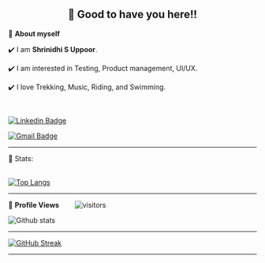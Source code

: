 <!-- README FILE CODE -->



<!-- WAKING HAND WITH GOOD TO HAVE YOU TEXT-->
<h2 align=center>👋 Good to have you here!!</h2>


<!--ABOUT ME CODE-->
🌱 **About myself**<br>

✔️ I am **Shrinidhi S Uppoor**. <br>

✔️ I am interested in Testing, Product management, UI/UX. <br>

✔️ I love Trekking, Music, Riding, and Swimming. <br>

<br>



<!-- SOCAIL MEDIA HANDLES -->
[![Linkedin Badge](https://img.shields.io/badge/-Shrinidhi_S_Uppoor-blue?style=flat-square&logo=Linkedin&logoColor=white&link=https://www.linkedin.com/in/shrinidhi-s-uppoor/)](https://www.linkedin.com/in/shrinidhi-s-uppoor/)

[![Gmail Badge](https://img.shields.io/badge/-shrinidhisuppoor693@gmail.com-c14438?style=flat-square&logo=Gmail&logoColor=white&link=mailto:shrinidhisuppoor693@gmail.com)](mailto:shrinidhisuppoor693@gmail.com)

---

<!-- STATISTICS ABOUT PROFILE -->

 📶 Stats:<br><br>
 
 
<!--  TOP LANGUAGES STATISTICS -->
 [![Top Langs](https://github-readme-stats.vercel.app/api/top-langs/?username=shrinidhi6547&theme=dark&layout=compact&align=right&width=40%)](https://github.com/anuraghazra/github-readme-stats)
 
 ---
 
<!--  PROFILES VIEWS -->
🌱 **Profile Views**&nbsp;&nbsp;&nbsp;&nbsp;&nbsp;&nbsp;&nbsp;
![visitors](https://profile-counter.glitch.me/shrinidhi6547/count.svg?align=center)


<!-- GITHUB STATISTICS -->
 ![Github stats](https://github-readme-stats.vercel.app/api?username=shrinidhi6547)  
 
 
 <hr>
 
<!--  CONTRIBUTION AND STREAK BLOCK -->
 [![GitHub Streak](https://github-readme-streak-stats.herokuapp.com/?user=shrinidhi6547&currStreakNum=2FD3EB&fire=pink&sideLabels=F00&theme=nightowl)](https://git.io/streak-stats)       
         

---
  </code>
</p>
